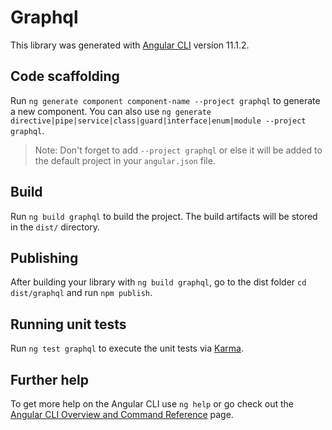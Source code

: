 # Graphql

This library was generated with [Angular CLI](https://github.com/angular/angular-cli) version 11.1.2.

## Code scaffolding

Run `ng generate component component-name --project graphql` to generate a new component. You can also use `ng generate directive|pipe|service|class|guard|interface|enum|module --project graphql`.
> Note: Don't forget to add `--project graphql` or else it will be added to the default project in your `angular.json` file. 

## Build

Run `ng build graphql` to build the project. The build artifacts will be stored in the `dist/` directory.

## Publishing

After building your library with `ng build graphql`, go to the dist folder `cd dist/graphql` and run `npm publish`.

## Running unit tests

Run `ng test graphql` to execute the unit tests via [Karma](https://karma-runner.github.io).

## Further help

To get more help on the Angular CLI use `ng help` or go check out the [Angular CLI Overview and Command Reference](https://angular.io/cli) page.
